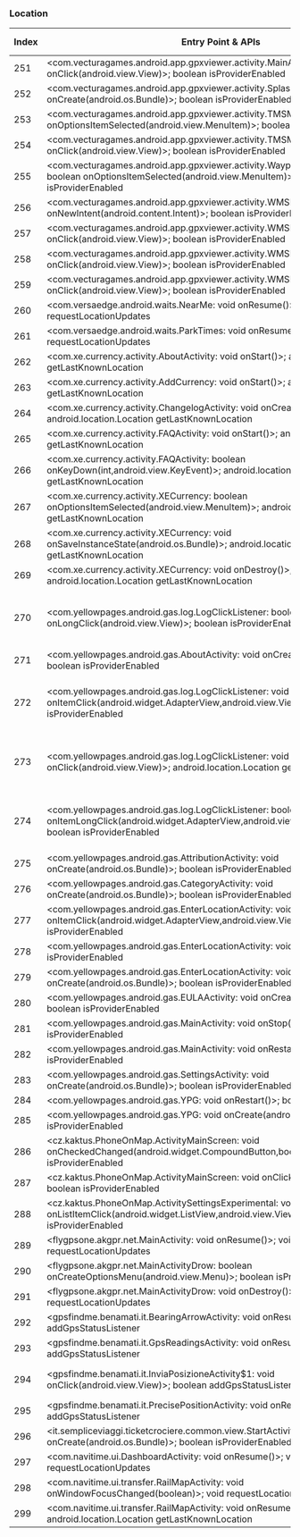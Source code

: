 ### Location
| Index | Entry Point & APIs | Screen shot | Resource id | Label |
| ------------- | ------------- | ------------- |-------------|-------------|
| 251 | <com.vecturagames.android.app.gpxviewer.activity.MainActivity$6: void onClick(android.view.View)>; boolean isProviderEnabled | ![](D:\COSMOS\output\py\Play_win8\Travel_Local\com.vecturagames.android.app.gpxviewer\com.vecturagames.android.app.gpxviewer.activity.MainActivity.png) |  | T |
| 252 | <com.vecturagames.android.app.gpxviewer.activity.SplashActivity: void onCreate(android.os.Bundle)>; boolean isProviderEnabled | ![](D:\COSMOS\output\py\Play_win8\Travel_Local\com.vecturagames.android.app.gpxviewer\com.vecturagames.android.app.gpxviewer.activity.SplashActivity.png) |  | T |
| 253 | <com.vecturagames.android.app.gpxviewer.activity.TMSManagerActivity: boolean onOptionsItemSelected(android.view.MenuItem)>; boolean isProviderEnabled | ![](D:\COSMOS\output\py\Play_win8\Travel_Local\com.vecturagames.android.app.gpxviewer\com.vecturagames.android.app.gpxviewer.activity.TMSManagerActivity.png) |  | T |
| 254 | <com.vecturagames.android.app.gpxviewer.activity.TMSManagerActivity$2: void onClick(android.view.View)>; boolean isProviderEnabled | ![](D:\COSMOS\output\py\Play_win8\Travel_Local\com.vecturagames.android.app.gpxviewer\com.vecturagames.android.app.gpxviewer.activity.TMSManagerActivity.png) |  | T |
| 255 | <com.vecturagames.android.app.gpxviewer.activity.WaypointSymbolIconsActivity: boolean onOptionsItemSelected(android.view.MenuItem)>; boolean isProviderEnabled | ![](D:\COSMOS\output\py\Play_win8\Travel_Local\com.vecturagames.android.app.gpxviewer\com.vecturagames.android.app.gpxviewer.activity.WaypointSymbolIconsActivity.png) |  | |
| 256 | <com.vecturagames.android.app.gpxviewer.activity.WMSManagerActivity: void onNewIntent(android.content.Intent)>; boolean isProviderEnabled | ![](D:\COSMOS\output\py\Play_win8\Travel_Local\com.vecturagames.android.app.gpxviewer\com.vecturagames.android.app.gpxviewer.activity.WMSManagerActivity.png) |  | |
| 257 | <com.vecturagames.android.app.gpxviewer.activity.WMSManagerActivity$2: void onClick(android.view.View)>; boolean isProviderEnabled | ![](D:\COSMOS\output\py\Play_win8\Travel_Local\com.vecturagames.android.app.gpxviewer\com.vecturagames.android.app.gpxviewer.activity.WMSManagerActivity.png) |  | |
| 258 | <com.vecturagames.android.app.gpxviewer.activity.WMSProviderActivity$4: void onClick(android.view.View)>; boolean isProviderEnabled | ![](D:\COSMOS\output\py\Play_win8\Travel_Local\com.vecturagames.android.app.gpxviewer\com.vecturagames.android.app.gpxviewer.activity.WMSProviderActivity.png) |  | |
| 259 | <com.vecturagames.android.app.gpxviewer.activity.WMSProviderActivity$5: void onClick(android.view.View)>; boolean isProviderEnabled | ![](D:\COSMOS\output\py\Play_win8\Travel_Local\com.vecturagames.android.app.gpxviewer\com.vecturagames.android.app.gpxviewer.activity.WMSProviderActivity.png) |  | |
| 260 | <com.versaedge.android.waits.NearMe: void onResume()>; void requestLocationUpdates | ![](D:\COSMOS\output\py\Play_win8\Travel_Local\com.versaedge.android.uowaits\com.versaedge.android.waits.NearMe.png) |  | T |
| 261 | <com.versaedge.android.waits.ParkTimes: void onResume()>; void requestLocationUpdates | ![](D:\COSMOS\output\py\Play_win8\Travel_Local\com.versaedge.android.dlwaits\com.versaedge.android.waits.ParkTimes.png) |  | F |
| 262 | <com.xe.currency.activity.AboutActivity: void onStart()>; android.location.Location getLastKnownLocation | ![](D:\COSMOS\output\py\Play_win8\Travel_Local\com.xe.currency\com.xe.currency.activity.AboutActivity.png) |  | F |
| 263 | <com.xe.currency.activity.AddCurrency: void onStart()>; android.location.Location getLastKnownLocation | ![](D:\COSMOS\output\py\Play_win8\Travel_Local\com.xe.currency\com.xe.currency.activity.AddCurrency.png) |  | D |
| 264 | <com.xe.currency.activity.ChangelogActivity: void onCreate(android.os.Bundle)>; android.location.Location getLastKnownLocation | ![](D:\COSMOS\output\py\Play_win8\Travel_Local\com.xe.currency\com.xe.currency.activity.ChangelogActivity.png) |  | F |
| 265 | <com.xe.currency.activity.FAQActivity: void onStart()>; android.location.Location getLastKnownLocation | ![](D:\COSMOS\output\py\Play_win8\Travel_Local\com.xe.currency\com.xe.currency.activity.FAQActivity.png) |  | F |
| 266 | <com.xe.currency.activity.FAQActivity: boolean onKeyDown(int,android.view.KeyEvent)>; android.location.Location getLastKnownLocation | ![](D:\COSMOS\output\py\Play_win8\Travel_Local\com.xe.currency\com.xe.currency.activity.FAQActivity.png) |  | F |
| 267 | <com.xe.currency.activity.XECurrency: boolean onOptionsItemSelected(android.view.MenuItem)>; android.location.Location getLastKnownLocation | ![](D:\COSMOS\output\py\Play_win8\Travel_Local\com.xe.currency\com.xe.currency.activity.XECurrency.png) |  | |
| 268 | <com.xe.currency.activity.XECurrency: void onSaveInstanceState(android.os.Bundle)>; android.location.Location getLastKnownLocation | ![](D:\COSMOS\output\py\Play_win8\Travel_Local\com.xe.currency\com.xe.currency.activity.XECurrency.png) |  | |
| 269 | <com.xe.currency.activity.XECurrency: void onDestroy()>; android.location.Location getLastKnownLocation | ![](D:\COSMOS\output\py\Play_win8\Travel_Local\com.xe.currency\com.xe.currency.activity.XECurrency.png) |  | |
| 270 | <com.yellowpages.android.gas.log.LogClickListener: boolean onLongClick(android.view.View)>; boolean isProviderEnabled | ![](D:\COSMOS\output\py\Play_win8\Travel_Local\com.yellowpages.android.gas\com.yellowpages.android.gas.SettingsActivity.png) | {'2131296456': <sensitive_component.SensitiveComponent.SensitiveView object at 0x0000012523E92CF8>, '2131296449': <sensitive_component.SensitiveComponent.SensitiveView object at 0x0000012523E92C18>} | D |
| 271 | <com.yellowpages.android.gas.AboutActivity: void onCreate(android.os.Bundle)>; boolean isProviderEnabled | ![](D:\COSMOS\output\py\Play_win8\Travel_Local\com.yellowpages.android.gas\com.yellowpages.android.gas.AboutActivity.png) |  | F |
| 272 | <com.yellowpages.android.gas.log.LogClickListener: void onItemClick(android.widget.AdapterView,android.view.View,int,long)>; boolean isProviderEnabled | ![](D:\COSMOS\output\py\Play_win8\Travel_Local\com.yellowpages.android.gas\com.yellowpages.android.gas.SettingsActivity.png) | {'2131296456': <sensitive_component.SensitiveComponent.SensitiveView object at 0x0000012523E92D68>, '2131296449': <sensitive_component.SensitiveComponent.SensitiveView object at 0x0000012523E929B0>} | D |
| 273 | <com.yellowpages.android.gas.log.LogClickListener: void onClick(android.view.View)>; android.location.Location getLastKnownLocation | ![](D:\COSMOS\output\py\Play_win8\Travel_Local\com.yellowpages.android.gas\com.yellowpages.android.gas.SettingsActivity.png) | {'2131296456': <sensitive_component.SensitiveComponent.SensitiveView object at 0x0000012523E92400>, '2131296449': <sensitive_component.SensitiveComponent.SensitiveView object at 0x0000012523E92278>} | D |
| 274 | <com.yellowpages.android.gas.log.LogClickListener: boolean onItemLongClick(android.widget.AdapterView,android.view.View,int,long)>; boolean isProviderEnabled | ![](D:\COSMOS\output\py\Play_win8\Travel_Local\com.yellowpages.android.gas\com.yellowpages.android.gas.SettingsActivity.png) | {'2131296456': <sensitive_component.SensitiveComponent.SensitiveView object at 0x0000012523E92E48>, '2131296449': <sensitive_component.SensitiveComponent.SensitiveView object at 0x0000012523E92E80>} | D |
| 275 | <com.yellowpages.android.gas.AttributionActivity: void onCreate(android.os.Bundle)>; boolean isProviderEnabled | ![](D:\COSMOS\output\py\Play_win8\Travel_Local\com.yellowpages.android.gas\com.yellowpages.android.gas.AttributionActivity.png) |  | F |
| 276 | <com.yellowpages.android.gas.CategoryActivity: void onCreate(android.os.Bundle)>; boolean isProviderEnabled | ![](D:\COSMOS\output\py\Play_win8\Travel_Local\com.yellowpages.android.gas\com.yellowpages.android.gas.CategoryActivity.png) |  | T |
| 277 | <com.yellowpages.android.gas.EnterLocationActivity: void onItemClick(android.widget.AdapterView,android.view.View,int,long)>; boolean isProviderEnabled | ![](D:\COSMOS\output\py\Play_win8\Travel_Local\com.yellowpages.android.gas\com.yellowpages.android.gas.EnterLocationActivity.png) |  | T |
| 278 | <com.yellowpages.android.gas.EnterLocationActivity: void onStop()>; boolean isProviderEnabled | ![](D:\COSMOS\output\py\Play_win8\Travel_Local\com.yellowpages.android.gas\com.yellowpages.android.gas.EnterLocationActivity.png) |  | T |
| 279 | <com.yellowpages.android.gas.EnterLocationActivity: void onCreate(android.os.Bundle)>; boolean isProviderEnabled | ![](D:\COSMOS\output\py\Play_win8\Travel_Local\com.yellowpages.android.gas\com.yellowpages.android.gas.EnterLocationActivity.png) |  | T |
| 280 | <com.yellowpages.android.gas.EULAActivity: void onCreate(android.os.Bundle)>; boolean isProviderEnabled | ![](D:\COSMOS\output\py\Play_win8\Travel_Local\com.yellowpages.android.gas\com.yellowpages.android.gas.EULAActivity.png) |  | |
| 281 | <com.yellowpages.android.gas.MainActivity: void onStop()>; boolean isProviderEnabled | ![](D:\COSMOS\output\py\Play_win8\Travel_Local\com.yellowpages.android.gas\com.yellowpages.android.gas.MainActivity.png) |  | T |
| 282 | <com.yellowpages.android.gas.MainActivity: void onRestart()>; boolean isProviderEnabled | ![](D:\COSMOS\output\py\Play_win8\Travel_Local\com.yellowpages.android.gas\com.yellowpages.android.gas.MainActivity.png) |  | T |
| 283 | <com.yellowpages.android.gas.SettingsActivity: void onCreate(android.os.Bundle)>; boolean isProviderEnabled | ![](D:\COSMOS\output\py\Play_win8\Travel_Local\com.yellowpages.android.gas\com.yellowpages.android.gas.SettingsActivity.png) |  | D |
| 284 | <com.yellowpages.android.gas.YPG: void onRestart()>; boolean isProviderEnabled | ![](D:\COSMOS\output\py\Play_win8\Travel_Local\com.yellowpages.android.gas\com.yellowpages.android.gas.YPG.png) |  | |
| 285 | <com.yellowpages.android.gas.YPG: void onCreate(android.os.Bundle)>; boolean isProviderEnabled | ![](D:\COSMOS\output\py\Play_win8\Travel_Local\com.yellowpages.android.gas\com.yellowpages.android.gas.YPG.png) |  | |
| 286 | <cz.kaktus.PhoneOnMap.ActivityMainScreen: void onCheckedChanged(android.widget.CompoundButton,boolean)>; boolean isProviderEnabled | ![](D:\COSMOS\output\py\Play_win8\Travel_Local\cz.kaktus.PhoneOnMap\cz.kaktus.PhoneOnMap.ActivityMainScreen.png) |  | |
| 287 | <cz.kaktus.PhoneOnMap.ActivityMainScreen: void onClick(android.view.View)>; boolean isProviderEnabled | ![](D:\COSMOS\output\py\Play_win8\Travel_Local\cz.kaktus.PhoneOnMap\cz.kaktus.PhoneOnMap.ActivityMainScreen.png) |  | |
| 288 | <cz.kaktus.PhoneOnMap.ActivitySettingsExperimental: void onListItemClick(android.widget.ListView,android.view.View,int,long)>; boolean isProviderEnabled | ![](D:\COSMOS\output\py\Play_win8\Travel_Local\cz.kaktus.PhoneOnMap\cz.kaktus.PhoneOnMap.ActivitySettingsExperimental.png) |  | T |
| 289 | <flygpsone.akgpr.net.MainActivity: void onResume()>; void requestLocationUpdates | ![](D:\COSMOS\output\py\Play_win8\Travel_Local\flygpsone.akgpr.net\flygpsone.akgpr.net.MainActivity.png) |  | |
| 290 | <flygpsone.akgpr.net.MainActivityDrow: boolean onCreateOptionsMenu(android.view.Menu)>; boolean isProviderEnabled | ![](D:\COSMOS\output\py\Play_win8\Travel_Local\flygpsone.akgpr.net\flygpsone.akgpr.net.MainActivityDrow.png) |  | T |
| 291 | <flygpsone.akgpr.net.MainActivityDrow: void onDestroy()>; void requestLocationUpdates | ![](D:\COSMOS\output\py\Play_win8\Travel_Local\flygpsone.akgpr.net\flygpsone.akgpr.net.MainActivityDrow.png) |  | T |
| 292 | <gpsfindme.benamati.it.BearingArrowActivity: void onResume()>; boolean addGpsStatusListener | ![](D:\COSMOS\output\py\Play_win8\Travel_Local\gpsfindme.benamati.it\gpsfindme.benamati.it.BearingArrowActivity.png) |  | T |
| 293 | <gpsfindme.benamati.it.GpsReadingsActivity: void onResume()>; boolean addGpsStatusListener | ![](D:\COSMOS\output\py\Play_win8\Travel_Local\gpsfindme.benamati.it\gpsfindme.benamati.it.GpsReadingsActivity.png) |  | T |
| 294 | <gpsfindme.benamati.it.InviaPosizioneActivity$1: void onClick(android.view.View)>; boolean addGpsStatusListener | ![](D:\COSMOS\output\py\Play_win8\Travel_Local\gpsfindme.benamati.it\gpsfindme.benamati.it.InviaPosizioneActivity.png) | {'2131165275': <sensitive_component.SensitiveComponent.SensitiveView object at 0x0000012524069F28>} | T |
| 295 | <gpsfindme.benamati.it.PrecisePositionActivity: void onResume()>; boolean addGpsStatusListener | ![](D:\COSMOS\output\py\Play_win8\Travel_Local\gpsfindme.benamati.it\gpsfindme.benamati.it.PrecisePositionActivity.png) |  |  T|
| 296 | <it.sempliceviaggi.ticketcrociere.common.view.StartActivity: void onCreate(android.os.Bundle)>; boolean isProviderEnabled | ![](D:\COSMOS\output\py\Play_win8\Travel_Local\it.sempliceviaggi.ticketcarnival\it.sempliceviaggi.ticketcrociere.common.view.StartActivity.png) |  | D |
| 297 | <com.navitime.ui.DashboardActivity: void onResume()>; void requestLocationUpdates | ![](D:\COSMOS\output\py\Play_win8\Travel_Local\jp.tokyometro.tokyosubwaynavi\com.navitime.ui.DashboardActivity.png) |  | T |
| 298 | <com.navitime.ui.transfer.RailMapActivity: void onWindowFocusChanged(boolean)>; void requestLocationUpdates | ![](D:\COSMOS\output\py\Play_win8\Travel_Local\jp.tokyometro.tokyosubwaynavi\com.navitime.ui.transfer.RailMapActivity.png) |  | T |
| 299 | <com.navitime.ui.transfer.RailMapActivity: void onResume()>; android.location.Location getLastKnownLocation | ![](D:\COSMOS\output\py\Play_win8\Travel_Local\jp.tokyometro.tokyosubwaynavi\com.navitime.ui.transfer.RailMapActivity.png) |  | T |
